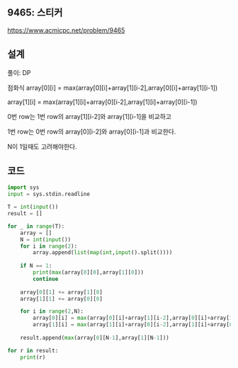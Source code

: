 <h2>9465: 스티커</h2>

https://www.acmicpc.net/problem/9465

<h2>설계</h2>
풀이: DP

점화식
array[0][i] = max(array[0][i]+array[1][i-2],array[0][i]+array[1][i-1])

array[1][i] = max(array[1][i]+array[0][i-2],array[1][i]+array[0][i-1])

0번 row는 1번 row의 array[1][i-2]와 array[1][i-1]을 비교하고

1번 row는 0번 row의 array[0][i-2]와 array[0][i-1]과 비교한다.

N이 1일때도 고려해야한다.

<h2>코드</h2>

```python
import sys
input = sys.stdin.readline

T = int(input())
result = []

for _ in range(T):
    array = []
    N = int(input())
    for i in range(2):
        array.append(list(map(int,input().split())))
    
    if N == 1:
        print(max(array[0][0],array[1][0]))
        continue
        
    array[0][1] += array[1][0]
    array[1][1] += array[0][0]

    for i in range(2,N):
        array[0][i] = max(array[0][i]+array[1][i-2],array[0][i]+array[1][i-1])
        array[1][i] = max(array[1][i]+array[0][i-2],array[1][i]+array[0][i-1])
        
    result.append(max(array[0][N-1],array[1][N-1]))

for r in result:
    print(r)
```